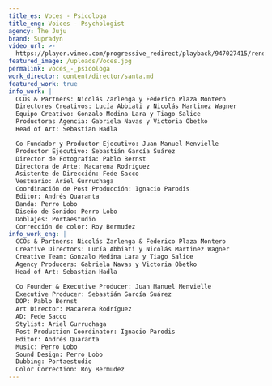```yaml
---
title_es: Voces - Psicologa
title_eng: Voices - Psychologist
agency: The Juju
brand: Supradyn
video_url: >-
  https://player.vimeo.com/progressive_redirect/playback/947027415/rendition/1080p/file.mp4?loc=external&log_user=0&signature=ba41e542e1012f77df1cf6eecfd7eacb508806101cf57f292127f3cb6777589b
featured_image: /uploads/Voces.jpg
permalink: voces_-_psicologa
work_director: content/director/santa.md
featured_work: true
info_work: |
  CCOs & Partners: Nicolás Zarlenga y Federico Plaza Montero
  Directores Creativos: Lucía Abbiati y Nicolás Martinez Wagner
  Equipo Creativo: Gonzalo Medina Lara y Tiago Salice
  Productoras Agencia: Gabriela Navas y Victoria Obetko
  Head of Art: Sebastian Hadla

  Co Fundador y Productor Ejecutivo: Juan Manuel Menvielle
  Productor Ejecutivo: Sebastián García Suárez
  Director de Fotografía: Pablo Bernst
  Directora de Arte: Macarena Rodríguez
  Asistente de Dirección: Fede Sacco
  Vestuario: Ariel Gurruchaga
  Coordinación de Post Producción: Ignacio Parodis
  Editor: Andrés Quaranta
  Banda: Perro Lobo
  Diseño de Sonido: Perro Lobo
  Doblajes: Portaestudio
  Corrección de color: Roy Bermudez
info_work_eng: |
  CCOs & Partners: Nicolás Zarlenga & Federico Plaza Montero
  Creative Directors: Lucía Abbiati y Nicolás Martinez Wagner
  Creative Team: Gonzalo Medina Lara y Tiago Salice
  Agency Producers: Gabriela Navas y Victoria Obetko
  Head of Art: Sebastian Hadla

  Co Founder & Executive Producer: Juan Manuel Menvielle
  Executive Producer: Sebastián García Suárez
  DOP: Pablo Bernst
  Art Director: Macarena Rodríguez
  AD: Fede Sacco
  Stylist: Ariel Gurruchaga
  Post Production Coordinator: Ignacio Parodis
  Editor: Andrés Quaranta
  Music: Perro Lobo
  Sound Design: Perro Lobo
  Dubbing: Portaestudio
  Color Correction: Roy Bermudez
---
```


